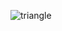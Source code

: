 ![triangle](https://user-images.githubusercontent.com/53031435/179174187-66e06788-116f-44ef-8d1b-adad12f499c3.png)

